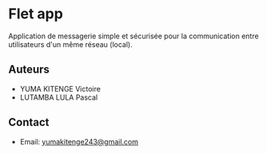 # Flet app

Application de messagerie simple et sécurisée pour la communication entre utilisateurs d'un même réseau (local).

## Auteurs

- YUMA KITENGE Victoire
- LUTAMBA LULA Pascal

## Contact

- Email: yumakitenge243@gmail.com
